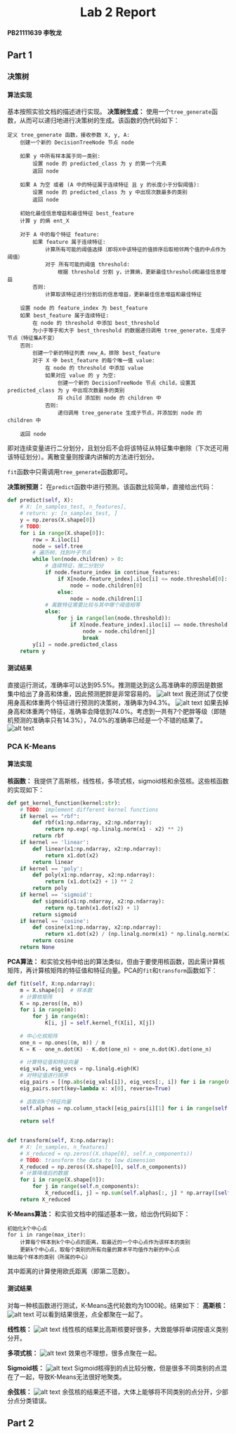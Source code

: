 <h1><center>Lab 2 Report</center></h1>

**PB21111639 李牧龙**

## Part 1
### 决策树
#### 算法实现
基本按照实验文档的描述进行实现。
**决策树生成：** 使用一个`tree_generate`函数，从而可以递归地进行决策树的生成。该函数的伪代码如下：
```
定义 tree_generate 函数，接收参数 X, y, A:
    创建一个新的 DecisionTreeNode 节点 node

    如果 y 中所有样本属于同一类别:
        设置 node 的 predicted_class 为 y 的第一个元素
        返回 node

    如果 A 为空 或者 (A 中的特征属于连续特征 且 y 的长度小于分裂阈值):
        设置 node 的 predicted_class 为 y 中出现次数最多的类别
        返回 node

    初始化最佳信息增益和最佳特征 best_feature
    计算 y 的熵 ent_X

    对于 A 中的每个特征 feature:
        如果 feature 属于连续特征:
            计算所有可能的阈值选择（即将X中该特征的值排序后取相邻两个值的中点作为阈值）
            对于 所有可能的阈值 threshold:
                根据 threshold 分割 y，计算熵，更新最佳threshold和最佳信息增益
        否则:
            计算取该特征进行分割后的信息增益，更新最佳信息增益和最佳特征

    设置 node 的 feature_index 为 best_feature
    如果 best_feature 属于连续特征:
        在 node 的 threshold 中添加 best_threshold
        为小于等于和大于 best_threshold 的数据递归调用 tree_generate，生成子节点（特征集A不变）
    否则:
        创建一个新的特征列表 new_A，排除 best_feature
        对于 X 中 best_feature 的每个唯一值 value:
            在 node 的 threshold 中添加 value
            如果对应 value 的 y 为空:
                创建一个新的 DecisionTreeNode 节点 child，设置其 predicted_class 为 y 中出现次数最多的类别
                将 child 添加到 node 的 children 中
            否则:
                递归调用 tree_generate 生成子节点，并添加到 node 的 children 中

    返回 node
```
即对连续变量进行二分划分，且划分后不会将该特征从特征集中删除（下次还可用该特征划分）。离散变量则按课内讲解的方法进行划分。

`fit`函数中只需调用`tree_generate`函数即可。

**决策树预测：** 在`predict`函数中进行预测。该函数比较简单，直接给出代码：
```python
def predict(self, X):
    # X: [n_samples_test, n_features],
    # return: y: [n_samples_test, ]
    y = np.zeros(X.shape[0])
    # TODO:
    for i in range(X.shape[0]):
        row = X.iloc[i]
        node = self.tree
        # 遍历树，找到叶子节点
        while len(node.children) > 0:
            # 连续特征，按二分划分
            if node.feature_index in continue_features:
                if X[node.feature_index].iloc[i] <= node.threshold[0]:
                    node = node.children[0]
                else:
                    node = node.children[1]
            # 离散特征需要比较与其中哪个阈值相等
            else:
                for j in range(len(node.threshold)):
                    if X[node.feature_index].iloc[i] == node.threshold[j]:
                        node = node.children[j]
                        break
        y[i] = node.predicted_class
    return y
```

#### 测试结果
直接运行测试，准确率可以达到95.5\%。推测能达到这么高准确率的原因是数据集中给出了身高和体重，因此预测肥胖是非常容易的。
![alt text](report_src/image.png)
我还测试了仅使用身高和体重两个特征进行预测的决策树，准确率为94.3\%。
![alt text](report_src/image-1.png)
如果去掉身高和体重两个特征，准确率会降低到74.0\%。考虑到一共有7个肥胖等级（即随机预测的准确率只有14.3%），74.0%的准确率已经是一个不错的结果了。
![alt text](report_src/image-2.png)

### PCA K-Means
#### 算法实现
**核函数：** 我提供了高斯核，线性核，多项式核，sigmoid核和余弦核。这些核函数的实现如下：
```python
def get_kernel_function(kernel:str):
    # TODO: implement different kernel functions 
    if kernel == "rbf":
        def rbf(x1:np.ndarray, x2:np.ndarray):
            return np.exp(-np.linalg.norm(x1 - x2) ** 2)
        return rbf
    if kernel == 'linear':
        def linear(x1:np.ndarray, x2:np.ndarray):
            return x1.dot(x2)
        return linear
    if kernel == 'poly':
        def poly(x1:np.ndarray, x2:np.ndarray):
            return (x1.dot(x2) + 1) ** 2
        return poly
    if kernel == 'sigmoid':
        def sigmoid(x1:np.ndarray, x2:np.ndarray):
            return np.tanh(x1.dot(x2) + 1)
        return sigmoid
    if kernel == 'cosine':
        def cosine(x1:np.ndarray, x2:np.ndarray):
            return x1.dot(x2) / (np.linalg.norm(x1) * np.linalg.norm(x2))
        return cosine
    return None
```

**PCA算法：** 和实验文档中给出的算法类似，但由于要使用核函数，因此需计算核矩阵，再计算核矩阵的特征值和特征向量。PCA的`fit`和`transform`函数如下：
```python
def fit(self, X:np.ndarray):
    m = X.shape[0]  # 样本数
    # 计算核矩阵
    K = np.zeros((m, m))
    for i in range(m):
        for j in range(m):
            K[i, j] = self.kernel_f(X[i], X[j])
    
    # 中心化核矩阵
    one_n = np.ones((m, m)) / m
    K = K - one_n.dot(K) - K.dot(one_n) + one_n.dot(K).dot(one_n)
    
    # 计算特征值和特征向量
    eig_vals, eig_vecs = np.linalg.eigh(K)
    # 对特征值进行排序
    eig_pairs = [(np.abs(eig_vals[i]), eig_vecs[:, i]) for i in range(m)]
    eig_pairs.sort(key=lambda x: x[0], reverse=True)
    
    # 选取前k个特征向量
    self.alphas = np.column_stack([eig_pairs[i][1] for i in range(self.n_components)])
    
    return self
    

def transform(self, X:np.ndarray):
    # X: [n_samples, n_features]
    # X_reduced = np.zeros((X.shape[0], self.n_components))
    # TODO: transform the data to low dimension
    X_reduced = np.zeros((X.shape[0], self.n_components))
    # 计算降维后的数据
    for i in range(X.shape[0]):
        for j in range(self.n_components):
            X_reduced[i, j] = np.sum(self.alphas[:, j] * np.array([self.kernel_f(X[i], X_k) for X_k in X]))
    return X_reduced
```

**K-Means算法：** 和实验文档中的描述基本一致，给出伪代码如下：
```
初始化k个中心点
for i in range(max_iter):
    计算每个样本到k个中心点的距离，取最近的一个中心点作为该样本的类别
    更新k个中心点，取每个类别的所有向量的算术平均值作为新的中心点
输出每个样本的类别（所属的中心）
```
其中距离的计算使用欧氏距离（即第二范数）。

#### 测试结果
对每一种核函数进行测试，K-Means迭代轮数均为1000轮。结果如下：
**高斯核：**
![alt text](report_src/image-3.png)
可以看到结果很差，点全都聚在一起了。

**线性核：**
![alt text](report_src/image-4.png)
线性核的结果比高斯核要好很多，大致能够将单词按语义类别分开。

**多项式核：**
![alt text](report_src/image-5.png)
效果也不理想，很多点聚在一起。

**Sigmoid核：**
![alt text](report_src/image-6.png)
Sigmoid核得到的点比较分散，但是很多不同类别的点混在了一起，导致K-Means无法很好地聚类。

**余弦核：**
![alt text](report_src/image-7.png)
余弦核的结果还不错，大体上能够将不同类别的点分开，少部分点分类错误。

## Part 2